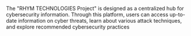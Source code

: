 The "RHYM TECHNOLOGIES Project" is designed as a centralized hub for cybersecurity information. Through this platform, users can access up-to-date information on cyber threats, learn about various attack techniques, and explore recommended cybersecurity practices
